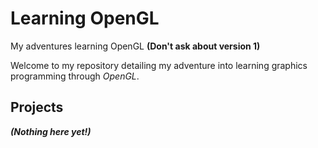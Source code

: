 # Learning OpenGL

My adventures learning OpenGL **(Don't ask about version 1)**

Welcome to my repository detailing my adventure into learning graphics programming through _OpenGL_.

## Projects

_**(Nothing here yet!)**_
